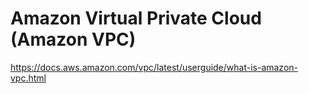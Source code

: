# Amazon Virtual Private Cloud (Amazon VPC) 
https://docs.aws.amazon.com/vpc/latest/userguide/what-is-amazon-vpc.html
